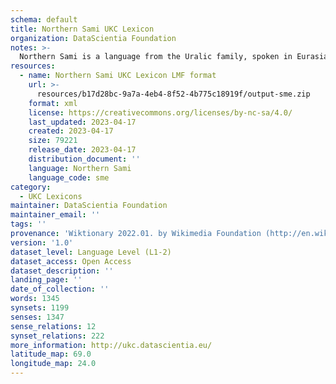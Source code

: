 ```yaml
---
schema: default
title: Northern Sami UKC Lexicon
organization: DataScientia Foundation
notes: >-
  Northern Sami is a language from the Uralic family, spoken in Eurasia. The UKC Lexicon of Northern Sami is represented as a lexico-semantic network. It consists of words, word senses, synsets, as well as sense-level and synset-level relationships.
resources:
  - name: Northern Sami UKC Lexicon LMF format
    url: >-
      resources/b17d28bc-9a7a-4eb4-8f52-4b775c18919f/output-sme.zip
    format: xml
    license: https://creativecommons.org/licenses/by-nc-sa/4.0/
    last_updated: 2023-04-17
    created: 2023-04-17
    size: 79221
    release_date: 2023-04-17
    distribution_document: ''
    language: Northern Sami
    language_code: sme
category:
  - UKC Lexicons
maintainer: DataScientia Foundation
maintainer_email: ''
tags: ''
provenance: 'Wiktionary 2022.01. by Wikimedia Foundation (http://en.wiktionary.org); CogNet 2.1 by Khuyagbaatar Batsuren, National University of Mongolia (http://cognet.ukc.disi.unitn.it); KinDiv: Kinship Diversity 1.0 by Temuulen Khishigsuren (http://ukc.disi.unitn.it/index.php/kinship/); UniMet: Universal Metonymy 1.0 by Temuulen Khishigsuren and Gábor Bella (http://ukc.disi.unitn.it/index.php/metonymy/); MorphyNet 2.0 by Gábor Bella and Khuyagbaatar Batsuren (http://ukc.disi.unitn.it/index.php/morphynet/); NorthEuraLex 0.9 by Johannes Dellert and Gerhard Jäger, Eberhard Karls Universität Tübingen (http://northeuralex.org/); Princeton WordNet 2.1 by Princeton University (https://wordnet.princeton.edu)'
version: '1.0'
dataset_level: Language Level (L1-2)
dataset_access: Open Access
dataset_description: ''
landing_page: ''
date_of_collection: ''
words: 1345
synsets: 1199
senses: 1347
sense_relations: 12
synset_relations: 222
more_information: http://ukc.datascientia.eu/
latitude_map: 69.0
longitude_map: 24.0
---
```

